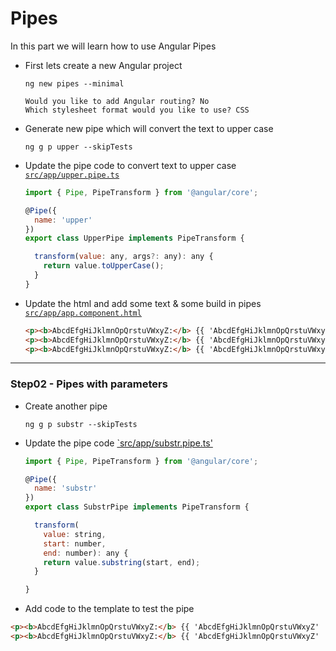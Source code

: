 # Pipes

In this part we will learn how to use Angular Pipes

- First lets create a new Angular project
  ```
  ng new pipes --minimal
  
  Would you like to add Angular routing? No
  Which stylesheet format would you like to use? CSS
  ```
- Generate new pipe which will convert the text to upper case
  ```
  ng g p upper --skipTests
  ```
- Update the pipe code to convert text to upper case 
[`src/app/upper.pipe.ts`](src/app/upper.pipe.ts)
  ```js
  import { Pipe, PipeTransform } from '@angular/core';

  @Pipe({
    name: 'upper'
  })
  export class UpperPipe implements PipeTransform {

    transform(value: any, args?: any): any {
      return value.toUpperCase();
    }
  }
  ```

- Update the html and add some text & some build in pipes
[`src/app/app.component.html`](src/app/app.component.html)
  ```html
  <p><b>AbcdEfgHiJklmnOpQrstuVWxyZ:</b> {{ 'AbcdEfgHiJklmnOpQrstuVWxyZ' | upper }}</p>
  <p><b>AbcdEfgHiJklmnOpQrstuVWxyZ:</b> {{ 'AbcdEfgHiJklmnOpQrstuVWxyZ' | uppercase}}</p>
  <p><b>AbcdEfgHiJklmnOpQrstuVWxyZ:</b> {{ 'AbcdEfgHiJklmnOpQrstuVWxyZ' | lowercase}}</p>
  ```
---

### Step02 - Pipes with parameters

- Create another pipe
  ```
  ng g p substr --skipTests
  ```
- Update the pipe code [`src/app/substr.pipe.ts'](src/app/substr.pipe.ts)
  ```js
  import { Pipe, PipeTransform } from '@angular/core';

  @Pipe({
    name: 'substr'
  })
  export class SubstrPipe implements PipeTransform {

    transform(
      value: string,
      start: number,
      end: number): any {
      return value.substring(start, end);
    }

  }
  ```  
- Add code to the template to test the pipe
```html
<p><b>AbcdEfgHiJklmnOpQrstuVWxyZ:</b> {{ 'AbcdEfgHiJklmnOpQrstuVWxyZ' | substr:5:10}}</p>
<p><b>AbcdEfgHiJklmnOpQrstuVWxyZ:</b> {{ 'AbcdEfgHiJklmnOpQrstuVWxyZ' | substr:3:5}}</p>
```  